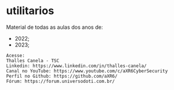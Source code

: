 # utilitarios
Material de todas as aulas dos anos de:
 - 2022;
 - 2023;
```
Acesse:
Thalles Canela - TSC
Linkedin: https://www.linkedin.com/in/thalles-canela/
Canal no YouTube: https://www.youtube.com/c/aXR6CyberSecurity
Perfil no Github: https://github.com/aXR6/
Fórum: https://forum.universodoti.com.br/
```
